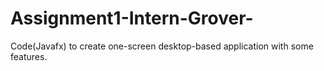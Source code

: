 # Assignment1-Intern-Grover-
Code(Javafx) to create one-screen desktop-based application with some features. 
